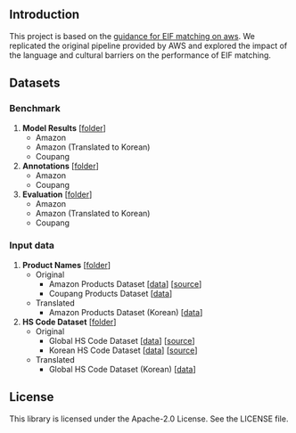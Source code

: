 ## Introduction
This project is based on the [guidance for EIF matching on aws](https://github.com/aws-solutions-library-samples/guidance-for-environmental-impact-factor-mapping-on-aws?tab=readme-ov-file). We replicated the original pipeline provided by AWS and explored the impact of the language and cultural barriers on the performance of EIF matching. 


## Datasets
### Benchmark
1. **Model Results** [[folder](https://github.com/cs475team11/ko-caml/tree/main/benchmark/results)]
    - Amazon
    - Amazon (Translated to Korean)
    - Coupang
2. **Annotations** [[folder](https://github.com/cs475team11/ko-caml/tree/main/benchmark/gt)]
    - Amazon
    - Coupang
3. **Evaluation** [[folder](https://github.com/cs475team11/ko-caml/tree/main/benchmark/evaluation)]
    - Amazon
    - Amazon (Translated to Korean)
    - Coupang

### Input data
1. **Product Names** [[folder](https://github.com/cs475team11/ko-caml/tree/main/inputs/assets/product_names)]
    - Original
        - Amazon Products Dataset [[data](https://github.com/cs475team11/ko-caml/blob/main/inputs/assets/product_names/amazon_product_names_groceries_eng.csv)] [[source](https://www.kaggle.com/datasets/lokeshparab/amazon-products-dataset?select=All+Grocery+and+Gourmet+Foods.csv)]
        - Coupang Products Dataset [[data](https://github.com/cs475team11/ko-caml/blob/main/inputs/assets/product_names/coupang_product_names_groceries_v3_kor.csv)]
    - Translated
        - Amazon Products Dataset (Korean) [[data](https://github.com/cs475team11/ko-caml/blob/main/inputs/assets/product_names/amazon_product_names_groceries_kor.csv)]
2. **HS Code Dataset** [[folder](https://github.com/cs475team11/ko-caml/tree/main/inputs/assets/hs_codes)]
    - Original
        - Global HS Code Dataset [[data](https://github.com/cs475team11/ko-caml/blob/main/inputs/assets/hs_codes/Filtered_HSCodeandDescription_eng.csv)] [[source](https://unstats.un.org/unsd/classifications/Econ)]
        - Korean HS Code Dataset [[data](https://github.com/cs475team11/ko-caml/blob/main/inputs/assets/hs_codes/Korean_HSCode_kor_6digits.csv)] [[source](https://www.data.go.kr/data/15049722/fileData.do?recommendDataYn=Y)]
    - Translated
        - Global HS Code Dataset (Korean) [[data](https://github.com/cs475team11/ko-caml/blob/main/inputs/assets/hs_codes/Filtered_HSCodeandDescription_kor.csv)]

## License

This library is licensed under the Apache-2.0 License. See the LICENSE file.



